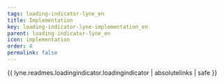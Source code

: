 ```yaml
---
tags: loading-indicator-lyne_en
title: Implementation
key: loading-indicator-lyne-implementation_en
parent: loading-indicator-lyne_en
icon: implementation
order: 4
permalink: false  
---
```

{{ lyne.readmes.loadingindicator.loadingindicator | absolutelinks | safe }}


